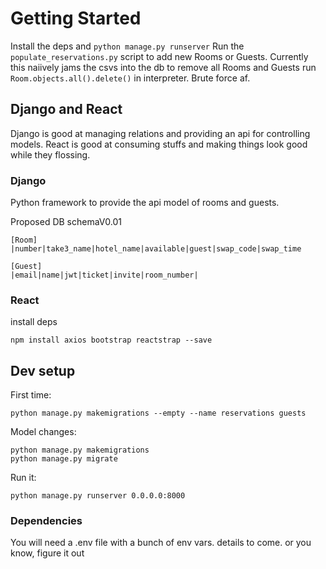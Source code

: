 
# Getting Started
Install the deps and `python manage.py runserver`
Run the `populate_reservations.py` script to add new Rooms or Guests. Currently this naiively jams the csvs into the db
to remove all Rooms and Guests run `Room.objects.all().delete()` in interpreter. Brute force af. 

## Django and React
Django is good at managing relations and providing an api for controlling models. React is good at consuming stuffs and making things look good while they flossing. 

### Django
Python framework to provide the api model of rooms and guests.


Proposed DB schemaV0.01

```
[Room]
|number|take3_name|hotel_name|available|guest|swap_code|swap_time

[Guest]
|email|name|jwt|ticket|invite|room_number|

```


### React
install deps
```
npm install axios bootstrap reactstrap --save
```

## Dev setup

First time:
```
python manage.py makemigrations --empty --name reservations guests
```

Model changes:
```
python manage.py makemigrations
python manage.py migrate
```

Run it:
```
python manage.py runserver 0.0.0.0:8000
```

### Dependencies
You will need a .env file with a bunch of env vars. details to come. or you know, figure it out
